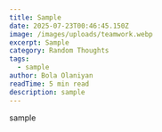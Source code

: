 ```yaml
---
title: Sample
date: 2025-07-23T00:46:45.150Z
image: /images/uploads/teamwork.webp
excerpt: Sample
category: Random Thoughts
tags:
  - sample
author: Bola Olaniyan
readTime: 5 min read
description: sample
---
```

s﻿ample